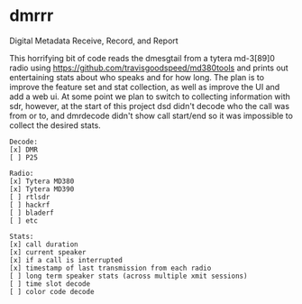 # dmrrr
Digital Metadata Receive, Record, and Report

This horrifying bit of code reads the dmesgtail from a tytera md-3[89]0 radio using https://github.com/travisgoodspeed/md380tools and prints out entertaining stats about who speaks and for how long.  The plan is to improve the feature set and stat collection, as well as improve the UI and add a web ui.  At some point we plan to switch to collecting information with sdr, however, at the start of this project dsd didn't decode who the call was from or to, and dmrdecode didn't show call start/end so it was impossible to collect the desired stats.

```
Decode:
[x] DMR
[ ] P25

Radio:
[x] Tytera MD380
[x] Tytera MD390
[ ] rtlsdr
[ ] hackrf
[ ] bladerf
[ ] etc

Stats:
[x] call duration
[x] current speaker
[x] if a call is interrupted
[x] timestamp of last transmission from each radio
[ ] long term speaker stats (across multiple xmit sessions)
[ ] time slot decode
[ ] color code decode
```
